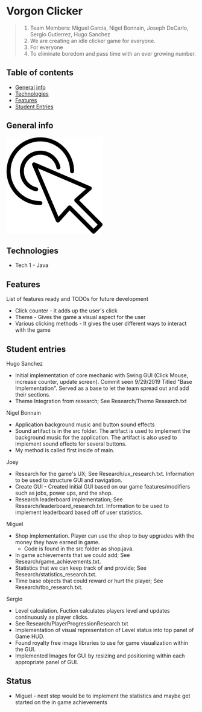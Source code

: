 # Vorgon Clicker

> 1. Team Members: Miguel Garcia, Nigel Bonnain, Joseph DeCarlo, Sergio Gutierrez, Hugo Sanchez
> 2. We are creating an idle clicker game for everyone.
> 3. For everyone
> 4. To eliminate boredom and pass time with an ever growing number.

## Table of contents
* [General info](#general-info)
* [Technologies](#technologies)
* [Features](#features)
* [Student Entries](#student-entries)

## General info
![Icon Image](./img/ProjectIcon.png)

## Technologies
* Tech 1 - Java


## Features
List of features ready and TODOs for future development
* Click counter - it adds up the user's click
* Theme - Gives the game a visual aspect for the user
* Various clicking methods - It gives the user different ways to interact with the game


## Student entries
Hugo Sanchez
* Initial implementation of core mechanic with Swing GUI (Click Mouse, increase counter, update screen). Commit seen 9/29/2019 Titled "Base Implementation".
    Served as a base to let the team spread out and add their sections.
* Theme Integration from research; See Research/Theme Research.txt

Nigel Bonnain
* Application background music and button sound effects
* Sound artifact is in the src folder. The artifact is used to implement the background music for the application. The artifact is also used to implement sound effects for several buttons.
* My method is called first inside of main. 

Joey
* Research for the game's UX; See Research/ux_research.txt. Information to be used to structure GUI and navigation.
* Create GUI - Created initial GUI based on our game features/modifiers such as jobs, power ups, and the shop.
* Research leaderboard implementation; See Research/leaderboard_research.txt. Information to be used to implement leaderboard based off of user statistics.

Miguel
* Shop implementation. Player can use the shop to buy upgrades with the money they have earned in game.
  * Code is found in the src folder as shop.java.
* In game achievements that we could add; See Research/game_achievements.txt.
* Statistics that we can keep track of and provide; See Research/statistics_research.txt.
* Time base objects that could reward or hurt the player; See Research/tbo_research.txt.

Sergio
* Level calculation. Fuction calculates players level and updates continuously as player clicks.
 * See Research/PlayerProgressionResearch.txt
* Implementation of visual representation of Level status into top panel of Game HUD.
* Found royalty free image libraries to use for game visualization within the GUI.
* Implemented Images for GUI by resizing and positioning within each appropriate panel of GUI. 

## Status

* Miguel - next step would be to implement the statistics and maybe get started on the in game achievements
